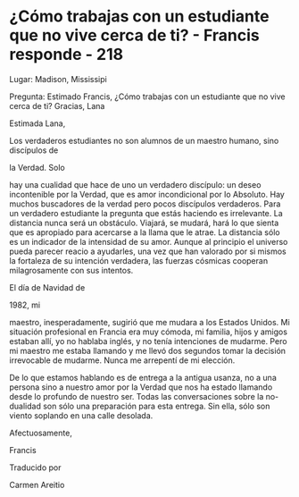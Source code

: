 # ¿Cómo trabajas con un estudiante que no vive cerca de ti? - Francis responde - 218

Lugar: Madison, Mississipi

Pregunta: Estimado Francis, &iquest;C&oacute;mo trabajas con un estudiante que no vive cerca de ti? Gracias, Lana

Estimada Lana,

Los verdaderos estudiantes no son alumnos de un maestro humano, sino disc&iacute;pulos de 

la Verdad. Solo

 hay una cualidad que hace de uno un verdadero disc&iacute;pulo: un deseo incontenible por la Verdad, que es amor incondicional por lo Absoluto. Hay muchos buscadores de la verdad pero pocos disc&iacute;pulos verdaderos. Para un verdadero estudiante la pregunta que est&aacute;s haciendo es irrelevante. La distancia nunca ser&aacute; un obst&aacute;culo. Viajar&aacute;, se mudar&aacute;, har&aacute; lo que sienta que es apropiado para acercarse a la llama que le atrae. La distancia s&oacute;lo es un indicador de la intensidad de su amor. Aunque al principio el universo pueda parecer reacio a ayudarles, una vez que han valorado por si mismos la fortaleza de su intenci&oacute;n verdadera, las fuerzas c&oacute;smicas cooperan milagrosamente con sus intentos.

El d&iacute;a de Navidad de 

1982, mi

 maestro, inesperadamente, sugiri&oacute; que me mudara a los Estados Unidos. Mi situaci&oacute;n profesional en Francia era muy c&oacute;moda, mi familia, hijos y amigos estaban all&iacute;, yo no hablaba ingl&eacute;s, y no ten&iacute;a intenciones de mudarme. Pero mi maestro me estaba llamando y me llev&oacute; dos segundos tomar la decisi&oacute;n irrevocable de mudarme. Nunca me arrepent&iacute; de mi elecci&oacute;n.

De lo que estamos hablando es de entrega a la antigua usanza, no a una persona sino a nuestro amor por la Verdad que nos ha estado llamando desde lo profundo de nuestro ser. Todas las conversaciones sobre la no-dualidad son s&oacute;lo una preparaci&oacute;n para esta entrega. Sin ella, s&oacute;lo son viento soplando en una calle desolada.

Afectuosamente, 

Francis

Traducido por 

Carmen Areitio

